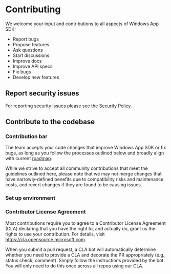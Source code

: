 # Contributing

We welcome your input and contributions to all aspects of Windows App SDK:

- Report bugs
- Propose features
- Ask questions
- Start discussions
- Improve docs
- Improve API specs
- Fix bugs
- Develop new features

## Report security issues

For reporting security issues please see the [Security Policy](../.github/SECURITY.md).

## Contribute to the codebase

### Contribution bar

The team accepts your code changes that improve Windows App SDK or fix bugs, as long as you follow the processes outlined below and broadly align with current [roadmap](ROADMAP.md).

While we strive to accept all community contributions that meet the guidelines outlined here, please note that we may not merge changes that have narrowly-defined benefits due to compatibility risks and maintenance costs, and revert changes if they are found to be causing issues.

### Set up environment



### Contributor License Agreement

Most contributions require you to agree to a Contributor License Agreement (CLA) declaring that you have the right to, and actually do, grant us
the rights to use your contribution. For details, visit https://cla.opensource.microsoft.com.

When you submit a pull request, a CLA bot will automatically determine whether you need to provide
a CLA and decorate the PR appropriately (e.g., status check, comment). Simply follow the instructions
provided by the bot. You will only need to do this once across all repos using our CLA.
